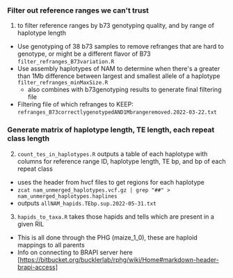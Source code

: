 
### Filter out reference ranges we can't trust

1. to filter reference ranges by b73 genotyping quality, and by range of haplotype length
  - Use genotyping of 38 b73 samples to remove refranges that are hard to genotype, or might be a different flavor of B73 `filter_refranges_B73variation.R`
  - Use assembly haplotypes of NAM to determine when there's a greater than 1Mb difference between largest and smallest allele of a haplotype `filter_refranges_minMaxSize.R`
    - also combines with b73genotyping results to generate final filtering file
  - Filtering file of which refranges to KEEP: `refranges_B73correctlygenotypedAND1Mbrangeremoved.2022-03-22.txt`
  
  
### Generate matrix of haplotype length, TE length, each repeat class length

2. `count_tes_in_haplotypes.R` outputs a table of each haplotype with columns for reference range ID, haplotype length, TE bp, and bp of each repeat class
 - uses the header from hvcf files to get regions for each haplotype
 - `zcat nam_unmerged_haplotypes.vcf.gz | grep "##" > nam_unmerged_haplotypes.haplines`
 - outputs `allNAM_hapids.TEbp.sup.2022-05-31.txt`
3. `hapids_to_taxa.R` takes those hapids and tells which are present in a given RIL
 - This is all done through the PHG (maize_1_0), these are haploid mappings to all parents
 - Info on connecting to BRAPI server here [https://bitbucket.org/bucklerlab/rphg/wiki/Home#markdown-header-brapi-access]




